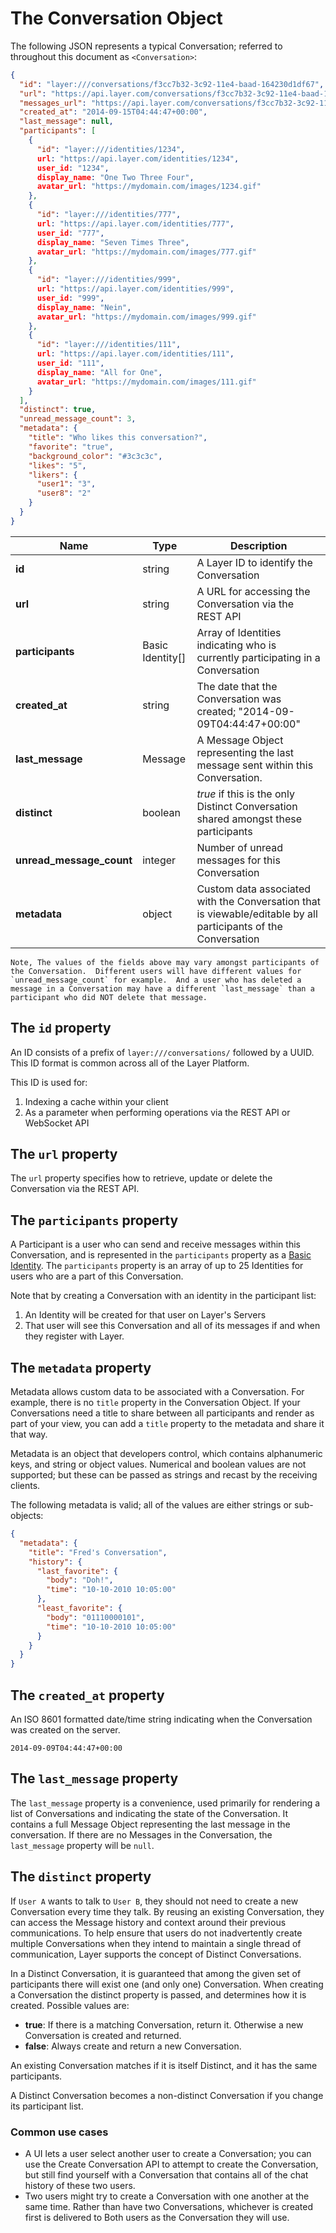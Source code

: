# The Conversation Object

The following JSON represents a typical Conversation; referred to throughout this document as `<Conversation>`:

```json
{
  "id": "layer:///conversations/f3cc7b32-3c92-11e4-baad-164230d1df67",
  "url": "https://api.layer.com/conversations/f3cc7b32-3c92-11e4-baad-164230d1df67",
  "messages_url": "https://api.layer.com/conversations/f3cc7b32-3c92-11e4-baad-164230d1df67/messages",
  "created_at": "2014-09-15T04:44:47+00:00",
  "last_message": null,
  "participants": [
    {
      "id": "layer:///identities/1234",
      url: "https://api.layer.com/identities/1234",
      user_id: "1234",
      display_name: "One Two Three Four",
      avatar_url: "https://mydomain.com/images/1234.gif"
    },
    {
      "id": "layer:///identities/777",
      url: "https://api.layer.com/identities/777",
      user_id: "777",
      display_name: "Seven Times Three",
      avatar_url: "https://mydomain.com/images/777.gif"
    },
    {
      "id": "layer:///identities/999",
      url: "https://api.layer.com/identities/999",
      user_id: "999",
      display_name: "Nein",
      avatar_url: "https://mydomain.com/images/999.gif"
    },
    {
      "id": "layer:///identities/111",
      url: "https://api.layer.com/identities/111",
      user_id: "111",
      display_name: "All for One",
      avatar_url: "https://mydomain.com/images/111.gif"
    }
  ],
  "distinct": true,
  "unread_message_count": 3,
  "metadata": {
    "title": "Who likes this conversation?",
    "favorite": "true",
    "background_color": "#3c3c3c",
    "likes": "5",
    "likers": {
      "user1": "3",
      "user8": "2"
    }
  }
}
```

| Name    | Type |  Description  |
|---------|------|---------------|
| **id** | string | A Layer ID to identify the Conversation |
| **url** | string | A URL for accessing the Conversation via the REST API |
| **participants** | Basic Identity[] | Array of Identities indicating who is currently participating in a Conversation |
| **created_at** | string | The date that the Conversation was created; "2014-09-09T04:44:47+00:00" |
| **last_message** | Message | A Message Object representing the last message sent within this Conversation.  |
| **distinct** | boolean | *true* if this is the only Distinct Conversation shared amongst these participants |
| **unread_message_count** | integer | Number of unread messages for this Conversation |
| **metadata** | object | Custom data associated with the Conversation that is viewable/editable by all participants of the Conversation |



```emphasis
Note, The values of the fields above may vary amongst participants of the Conversation.  Different users will have different values for `unread_message_count` for example.  And a user who has deleted a message in a Conversation may have a different `last_message` than a participant who did NOT delete that message.
```

## The `id` property

An ID consists of a prefix of `layer:///conversations/` followed by a UUID.  This ID format is common across all of the Layer Platform.

This ID is used for:

1. Indexing a cache within your client
2. As a parameter when performing operations via the REST API or WebSocket API


## The `url` property

The `url` property specifies how to retrieve, update or delete the Conversation via the REST API.

## The `participants` property

A Participant is a user who can send and receive messages within this Conversation, and is represented in the `participants` property as a [Basic Identity](#identity).  The `participants` property is an array of up to 25 Identities for users who are a part of this Conversation.

Note that by creating a Conversation with an identity in the participant list:

1. An Identity will be created for that user on Layer's Servers
2. That user will see this Conversation and all of its messages if and when they register with Layer.

## The `metadata` property

Metadata allows custom data to be associated with a Conversation.  For example, there is no `title` property in the Conversation Object.  If your Conversations need a title to share between all participants and render as part of your view, you can add a `title` property to the metadata and share it that way.

Metadata is an object that developers control, which contains alphanumeric keys, and string or object values.  Numerical and boolean values are not supported; but these can be passed as strings and recast by the receiving clients.

The following metadata is valid; all of the values are either strings or sub-objects:

```json
{
  "metadata": {
    "title": "Fred's Conversation",
    "history": {
      "last_favorite": {
        "body": "Doh!",
        "time": "10-10-2010 10:05:00"
      },
      "least_favorite": {
        "body": "01110000101",
        "time": "10-10-2010 10:05:00"
      }
    }
  }
}
```

## The `created_at` property

An ISO 8601 formatted date/time string indicating when the Conversation was created on the server.

`2014-09-09T04:44:47+00:00`

## The `last_message` property

The `last_message` property is a convenience, used primarily for rendering a list of Conversations and indicating the state of the Conversation.  It contains a full Message Object representing the last message in the conversation.  If there are no Messages in the Conversation, the `last_message` property will be `null`.


## The `distinct` property

If `User A` wants to talk to `User B`, they should not need to create a new Conversation every time they talk. By reusing an existing Conversation, they can access the Message history and context around their previous communications. To help ensure that users do not inadvertently create multiple Conversations when they intend to maintain a single thread of communication, Layer supports the concept of Distinct Conversations.

In a Distinct Conversation, it is guaranteed that among the given set of participants there will exist one (and only one) Conversation. When creating a Conversation the distinct property is passed, and determines how it is created. Possible values are:

* **true**: If there is a matching Conversation, return it. Otherwise a new Conversation is created and returned.
* **false**: Always create and return a new Conversation.

An existing Conversation matches if it is itself Distinct, and it has the same participants.

A Distinct Conversation becomes a non-distinct Conversation if you change its participant list.

### Common use cases

* A UI lets a user select another user to create a Conversation; you can use the Create Conversation API to attempt to create the Conversation, but still find yourself with a Conversation that contains all of the chat history of these two users.
* Two users might try to create a Conversation with one another at the same time.  Rather than have two Conversations, whichever is created first is delivered to Both users as the Conversation they will use.
